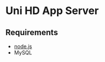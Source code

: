 Uni HD App Server
=================

Requirements
------------

* [node.js][1]
* MySQL

[1]: https://github.com/joyent/node